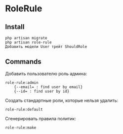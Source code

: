 # RoleRule

## Install

    php artisan migrate
    php artisan role-rule
    Добавить модели User трейт ShouldRole

## Commands

Добавить пользователю роль админа:

    role-rule:admin
        {--email= : find user by email}
        {--id= : find user by id}

Создать стандартные роли, которые нельзя удалить:

    role-rule:default

Сгенерировать правила политик:

    role-rule:make